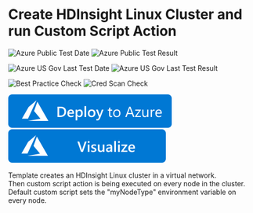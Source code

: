 # Create HDInsight Linux Cluster and run Custom Script Action

![Azure Public Test Date](https://azurequickstartsservice.blob.core.windows.net/badges/hdinsight-linux-run-script-action/PublicLastTestDate.svg)
![Azure Public Test Result](https://azurequickstartsservice.blob.core.windows.net/badges/hdinsight-linux-run-script-action/PublicDeployment.svg)

![Azure US Gov Last Test Date](https://azurequickstartsservice.blob.core.windows.net/badges/hdinsight-linux-run-script-action/FairfaxLastTestDate.svg)
![Azure US Gov Last Test Result](https://azurequickstartsservice.blob.core.windows.net/badges/hdinsight-linux-run-script-action/FairfaxDeployment.svg)

![Best Practice Check](https://azurequickstartsservice.blob.core.windows.net/badges/hdinsight-linux-run-script-action/BestPracticeResult.svg)
![Cred Scan Check](https://azurequickstartsservice.blob.core.windows.net/badges/hdinsight-linux-run-script-action/CredScanResult.svg)

[![Deploy to Azure](https://raw.githubusercontent.com/Azure/azure-quickstart-templates/master/1-CONTRIBUTION-GUIDE/images/deploytoazure.svg?sanitize=true)](https://portal.azure.com/#create/Microsoft.Template/uri/https%3A%2F%2Fraw.githubusercontent.com%2FAzure%2Fazure-quickstart-templates%2Fmaster%2Fhdinsight-linux-run-script-action%2Fazuredeploy.json)
[![Visualize](https://raw.githubusercontent.com/Azure/azure-quickstart-templates/master/1-CONTRIBUTION-GUIDE/images/visualizebutton.svg?sanitize=true)](http://armviz.io/#/?load=https%3A%2F%2Fraw.githubusercontent.com%2FAzure%2Fazure-quickstart-templates%2Fmaster%2Fhdinsight-linux-run-script-action%2Fazuredeploy.json)

Template creates an HDInsight Linux cluster in a virtual network.<br /> Then
custom script action is being executed on every node in the cluster.<br />
Default custom script sets the "myNodeType" environment variable on every
node.<br />
